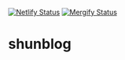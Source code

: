 [![Netlify Status](https://api.netlify.com/api/v1/badges/19d3fe07-9bed-482b-8ec4-3b1ef744b278/deploy-status)](https://app.netlify.com/sites/shunblog/deploys)
[![Mergify Status](https://img.shields.io/endpoint.svg?url=https://gh.mergify.io/badges/shunkakinoki/shunblog&style=flat-square)](https://mergify.io)

# shunblog
